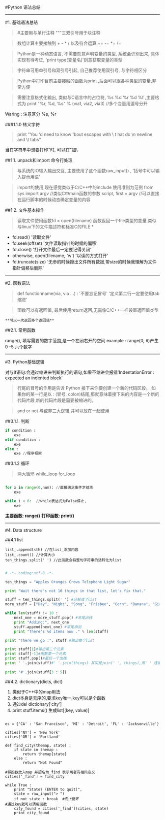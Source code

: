 #Python 语法总结


---


#1. 基础语法总结
> #主要用与单行注释 """三双引号用于块注释

> 数组计算主要接触到 + - * / 以及符合运算 += -= *= /=

> Python是一种动态语言, 不需要刻意声明变量的类型, 系统会识别出来, 具体实现有待考证, 'print type(变量名)'刻意获取变量的类型

> 字符串可用单引号和双引号引起, 自己推荐使用双引号, 与字符相区分

> Python中打印目前主要接触的函数为print ,后面可以跟各种类型的变量,非常方便

> 需要注意格式化输出, 类似与C语言中的占位符, %s %d %r %d %f ,主要格式为 
    print "%r, %d, %s" % (via1, via2, via3) //多个变量用逗号分开

Waring : 注意区分 %s, %r

###1.1.0 转义字符
>  print "You \'d need to know \'bout escapes with \\ t    hat do \n newline and \t tabs"

当在字符串中想要打印"时, 可以在"加\


##1.1. unpack和import 命令行处理

> 与系统的IO输入输出交互, 主要使用了这个函数raw_input() , '括号中可以输入提示用语'

> import的使用,现在感觉类似于C/C++中的include
> 使用准则为范例
    from sys import argv //类似C中main函数的参数
    script, first = argv //可以直接在运行脚本的时候动态确定变量的内容


##1.2. 文件基本操作

> 读取文件使用函数fd = open(filename) 函数返回一个file类型的变量,类似与linux下的文件描述符和标准C的FILE *

- fd.read() '读取文件'
- fd.seek(offset) '文件读取指针的时候的偏移'
- fd.close() '打开文件最后一定要记得关闭'
- otherwise, open(filename, 'w') '以读的方式打开'
- fd.truncate(size)  '无参的时候擦出文件所有数据,带size的时候我理解为文件指针偏移后删除'

---

#2. 函数语法

> def functionname(via, via ...) :  '不要忘记冒号'
'定义第二行一定要使用tab缩进'

> 函数可以有返回值, 最后使用return返回,无需像C/C++一样设置返回值类型

`**可以一次返回多个返回值**`

##2.1. 常用函数

range(), 填写需要的数字范围,是一个左闭右开的空间
example : range(0, 6)产生0 -5 六个数字

---

#3. Python基础逻辑

对与if语句:会通过缩进来判断执行的语句,如果不缩进会报错'IndentationError : expected an indented block'
> 行尾的冒号的作用是告诉 Python 接下来你要创建一个新的代码区段。
> 如果你的某一行是以 : (冒号, colon)结尾,那就意味着接下来的内容是一个新的代码片段,新的代码片段是需要被缩进的。

>  and or not 与或非三大逻辑,并可以放在一起使用

##3.1.1. 判断

```python
if condition :
    exe
elif condition :
    exe
else :
    exe //程序框架
```

##3.1.2 循环
> 两大循环 while_loop for_loop

```python

for x in range(0,num): //直接满足条件才结束
    exe

while i < 6:  //while表达式为False停止,
    exe
```
**主要函数: range()**
**打印函数: print()**

---

#4. Data structure

##4.1 list

    list_.append(sth) //在list_添加内容
    list_.count() //计算大小
    ten_things.split(' ') //此函数会将整句字符串的话转化为list

```python

# -*- coding:utf-8 -*-

ten_things = "Apples Oranges Crows Telephone Light Sugar"

print "Wait there's not 10 things in that list, let's fix that."

stuff = ten_things.split(' ') #分解成了list
more_stuff = ["Day", "Night", "Song", "Frisbee", "Corn", "Banana", "Girl", "Boy"]

while len(stuff) != 10 :
    next_one = more_stuff.pop() #末尾出栈
    print "Adding:", next_one
    stuff.append(next_one) #末尾添加
    print "There's %d items now ." % len(stuff)

print "There we go :", stuff #输出整个list

print stuff[1]#输出第二个元素
print stuff[-1]#倒数第一个元素
print stuff.pop()#最后一个出栈
print ' '.join(stuff)#' '.join(things) 其实是join(' ', things),用' ' 连接整个list 
 
print '#'.join(stuff[3 : 5])


```


##4.2. dictionary(dicts, dict)

1. 类似于C++中的map用法
2. dict本身是无序的,要求key唯一,key可以是个函数
3. 通过del dictionary['city']
4. print stuff.items() 生成list[(key, value)]

```

es = {'CA' : 'San Francisco', 'MI' : 'Detroit', 'FL' : 'Jacksonville'}

cities['NY'] = 'New York'
cities['OR'] = 'Portland'

def find_city(themap, state) :
    if state in themap :
        return themap[state]
    else :
        return "Not Found"

#将函数放入map 并起名为_find 表示两者有相同意义
cities['_find'] = find_city

while True :
    print "State? (ENTER to quit)",
    state = raw_input("> ")
    if not state : break  #终止循环
#通过key就可以调用函数
    city_found = cities['_find'](cities, state)
    print city_found

```


